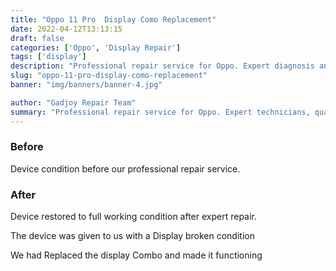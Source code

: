 ```yaml
---
title: "Oppo 11 Pro  Display Como Replacement"
date: 2022-04-12T13:13:15
draft: false
categories: ['Oppo', 'Display Repair']
tags: ['display']
description: "Professional repair service for Oppo. Expert diagnosis and quality repairs in Bangalore."
slug: "oppo-11-pro-display-como-replacement"
banner: "img/banners/banner-4.jpg"

author: "Gadjoy Repair Team"
summary: "Professional repair service for Oppo. Expert technicians, quality parts, warranty included."
---
```


### Before

Device condition before our professional repair service.

### After

Device restored to full working condition after expert repair.

The device was given to us with a Display broken condition

We had Replaced the display Combo and made it functioning